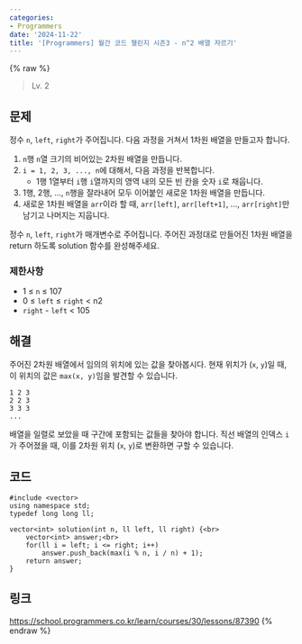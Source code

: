 ```yaml
---
categories:
- Programmers
date: '2024-11-22'
title: '[Programmers] 월간 코드 챌린지 시즌3 - n^2 배열 자르기'
---
```


{% raw %}
> Lv. 2<br>

## 문제
정수  `n`,  `left`,  `right`가 주어집니다. 다음 과정을 거쳐서 1차원 배열을 만들고자 합니다.

1.  `n`행  `n`열 크기의 비어있는 2차원 배열을 만듭니다.
2.  `i = 1, 2, 3, ..., n`에 대해서, 다음 과정을 반복합니다.
    -   1행 1열부터  `i`행  `i`열까지의 영역 내의 모든 빈 칸을 숫자  `i`로 채웁니다.
3.  1행, 2행, ...,  `n`행을 잘라내어 모두 이어붙인 새로운 1차원 배열을 만듭니다.
4.  새로운 1차원 배열을  `arr`이라 할 때,  `arr[left]`,  `arr[left+1]`, ...,  `arr[right]`만 남기고 나머지는 지웁니다.

정수  `n`,  `left`,  `right`가 매개변수로 주어집니다. 주어진 과정대로 만들어진 1차원 배열을 return 하도록 solution 함수를 완성해주세요.

### 제한사항
-   1 ≤  `n`  ≤ 107
-   0 ≤  `left`  ≤  `right`  < n2
-   `right`  -  `left`  < 105

## 해결
주어진 2차원 배열에서 임의의 위치에 있는 값을 찾아봅시다. 현재 위치가 (`x`, `y`)일 때, 이 위치의 값은 `max(x, y)`임을 발견할 수 있습니다.
```
1 2 3
2 2 3
3 3 3
...
```

배열을 일렬로 보았을 때 구간에 포함되는 값들을 찾아야 합니다. 직선 배열의 인덱스 `i`가 주어졌을 때, 이를 2차원 위치 (`x`, `y`)로 변환하면 구할 수 있습니다.

## 코드
```
#include <vector>
using namespace std;
typedef long long ll;

vector<int> solution(int n, ll left, ll right) {<br>
    vector<int> answer;<br>
    for(ll i = left; i <= right; i++)
        answer.push_back(max(i % n, i / n) + 1);
    return answer;
}
```

## 링크
https://school.programmers.co.kr/learn/courses/30/lessons/87390
{% endraw %}